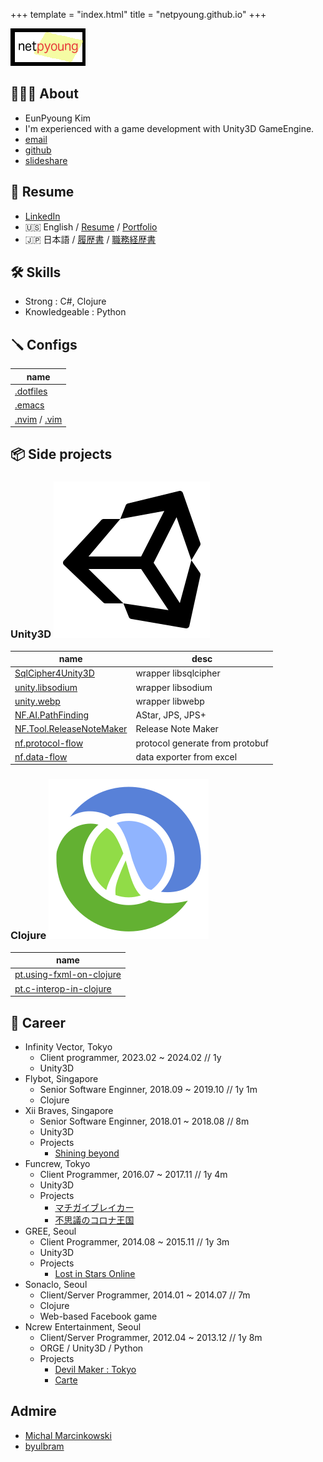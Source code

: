 +++
template = "index.html"
title = "netpyoung.github.io"
+++

![netpyoung](/resources/pic/netpyoung.png)

## 🧑🏻‍💻 About

- <span class="flag-icon flag-icon-kr flag-icon-squared"></span> EunPyoung Kim
- I'm experienced with a game development with Unity3D GameEngine.
- <i class="far fa-envelope"></i> [email](mailto:netpyoung@gmail.com)
- <i class="fab fa-github"></i> [github](http://github.com/netpyoung)
- <i class="fab fa-slideshare" aria-hidden="true"></i> [slideshare](https://www.slideshare.net/netpyoung)

## 📄 Resume

- <i class="fab fa-linkedin" aria-hidden="true"></i> [LinkedIn](https://www.linkedin.com/in/netpyoung/)
- <span class="flag-icon flag-icon-gb flag-icon-squared"></span> 🇺🇸 English / [Resume](https://docs.google.com/document/d/1sS9sx-LH2124aj4-NtRX3thAnmGLKjNRH2j2Y_3SSdQ/edit?usp=sharing) / [Portfolio](https://docs.google.com/presentation/d/1QAX_EFcksZAmCilK-Eos4qZxJ4gpBglp-202zNfVp2k/edit?usp=sharing)
- <span class="flag-icon flag-icon-jp flag-icon-squared"></span> 🇯🇵 日本語 / [履歴書](https://docs.google.com/document/d/1L6bX84n7pYPciDn6IHg1FL12Uxm_ItvQTx8BrhVRCzE/edit?usp=sharing) / [職務経歴書](https://docs.google.com/spreadsheets/d/1CiYNpmUbzp1wYeSwYQBOH0FmpZiTI0u9lfDzZD5EhMM/edit?usp=sharing)

## 🛠 Skills

- Strong : C#, Clojure
- Knowledgeable : Python

## 🪛 Configs

| name                                                                                                      |
| --------------------------------------------------------------------------------------------------------- |
| [.dotfiles](https://github.com/netpyoung/netpyoung.dotfiles)                                              |
| [.emacs](https://github.com/netpyoung/netpyoung.emacs.d)                                                  |
| [.nvim](https://github.com/netpyoung/netpyoung.nvim) / [.vim](https://github.com/netpyoung/netpyoung.vim) |

## 📦 Side projects

### Unity3D <span class="icon "><img src="/resources/icon/icons8-unity-250.png" /></span>

| name                                                                              | desc                            |
| --------------------------------------------------------------------------------- | ------------------------------- |
| [SqlCipher4Unity3D](https://github.com/netpyoung/SqlCipher4Unity3D)               | wrapper libsqlcipher            |
| [unity.libsodium](https://github.com/netpyoung/unity.libsodium)                   | wrapper libsodium               |
| [unity.webp](https://github.com/netpyoung/unity.webp)                             | wrapper libwebp                 |
| [NF.AI.PathFinding](https://github.com/netpyoung/NF.AI.PathFinding)               | AStar, JPS, JPS+                |
| [NF.Tool.ReleaseNoteMaker](https://github.com/netpyoung/NF.Tool.ReleaseNoteMaker) | Release Note Maker              |
| [nf.protocol-flow](https://github.com/netpyoung/nf.protocol-flow)                 | protocol generate from protobuf |
| [nf.data-flow](https://github.com/netpyoung/nf.data-flow)                         | data exporter from excel        |

### Clojure <span class="icon "><img src="/resources/icon/clojure.png" /></span>

| name                                                                              |
| --------------------------------------------------------------------------------- |
| [pt.using-fxml-on-clojure](https://github.com/netpyoung/pt.using-fxml-on-clojure) |
| [pt.c-interop-in-clojure](https://github.com/netpyoung/pt.c-interop-in-clojure)   |


## 🏢 Career

- Infinity Vector, Tokyo
  - Client programmer, 2023.02 ~ 2024.02 // 1y
  - Unity3D
- Flybot, Singapore
  - Senior Software Enginner, 2018.09 ~ 2019.10 // 1y 1m
  - Clojure
- Xii Braves, Singapore
  - Senior Software Enginner, 2018.01 ~ 2018.08 // 8m
  - Unity3D
  - Projects
    - [Shining beyond](https://www.youtube.com/watch?v=TeRFsJT1n4E)
- Funcrew, Tokyo
  - Client Programmer, 2016.07 ~ 2017.11 // 1y 4m
  - Unity3D
  - Projects
    - [マチガイブレイカー](https://www.youtube.com/watch?v=cIXTiWbwwzw)
    - [不思議のコロナ王国](https://www.youtube.com/watch?v=F4MlyLkPdkM)
- GREE, Seoul
  - Client Programmer, 2014.08 ~ 2015.11 // 1y 3m
  - Unity3D
  - Projects
    - [Lost in Stars Online](https://youtu.be/zaUb5cVU1nU)
- Sonaclo, Seoul
  - Client/Server Programmer, 2014.01 ~ 2014.07 // 7m
  - Clojure
  - Web-based Facebook game
- Ncrew Entertainment, Seoul
  - Client/Server Programmer, 2012.04 ~ 2013.12 // 1y 8m
  - ORGE / Unity3D / Python
  - Projects
    - [Devil Maker : Tokyo](https://www.youtube.com/watch?v=4NicQp58-kE)
    - [Carte](https://www.youtube.com/watch?v=D7rJ-9vOqRM&list=PLUuJ0ZnxV-4Q94NCCN6B9EZHaqp4BM0RM)


## Admire

- [Michal Marcinkowski](https://mm.soldat.pl/)
- [byulbram](http://blog.naver.com/byulbram)